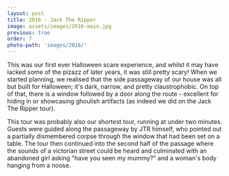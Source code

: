 ```yaml
---
layout: post
title: 2016 - Jack The Ripper
image: assets/images/2016-main.jpg
previous: true
order: 7
photo-path: 'images/2016/'
---
```


This was our first ever Halloween scare experience, and whilst it may have lacked some 
of the pizazz of later years, it was still pretty scary! When we started planning, we
realised that the side passageway of our house was all but built for Halloween; it's 
dark, narrow, and pretty claustrophobic. On top of that, there is a window followed by a 
door along the route - excellent for hiding in or showcasing ghoulish artifacts (as indeed
we did on the Jack The Ripper tour).

This tour was probably also our shortest tour, running at under two minutes. Guests were
guided along the passageway by JTR himself, who pointed out a partially dismembered corpse
through the window that had been set on a table. The tour then continued into the second
half of the passage where the sounds of a victorian street could be heard and culminated with 
an abandoned girl asking "have you seen my mummy?" and a woman's body hanging from a noose.


